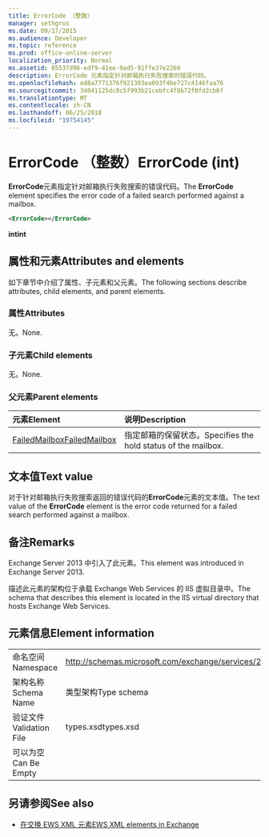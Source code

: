 ```yaml
---
title: ErrorCode （整数）
manager: sethgros
ms.date: 09/17/2015
ms.audience: Developer
ms.topic: reference
ms.prod: office-online-server
localization_priority: Normal
ms.assetid: 65537d96-edf9-41ee-9ad5-91ffe37e2269
description: ErrorCode 元素指定针对邮箱执行失败搜索的错误代码。
ms.openlocfilehash: ed8a7771376f921303ea093f4be727c4146faa76
ms.sourcegitcommit: 34041125dc8c5f993b21cebfc4f8b72f0fd2cb6f
ms.translationtype: MT
ms.contentlocale: zh-CN
ms.lasthandoff: 06/25/2018
ms.locfileid: "19754145"
---
```

# <a name="errorcode-int"></a><span data-ttu-id="a5786-103">ErrorCode （整数）</span><span class="sxs-lookup"><span data-stu-id="a5786-103">ErrorCode (int)</span></span>

<span data-ttu-id="a5786-104">**ErrorCode**元素指定针对邮箱执行失败搜索的错误代码。</span><span class="sxs-lookup"><span data-stu-id="a5786-104">The **ErrorCode** element specifies the error code of a failed search performed against a mailbox.</span></span> 
  
```XML
<ErrorCode></ErrorCode>
```

 <span data-ttu-id="a5786-105">**int**</span><span class="sxs-lookup"><span data-stu-id="a5786-105">**int**</span></span>
## <a name="attributes-and-elements"></a><span data-ttu-id="a5786-106">属性和元素</span><span class="sxs-lookup"><span data-stu-id="a5786-106">Attributes and elements</span></span>

<span data-ttu-id="a5786-107">如下章节中介绍了属性、子元素和父元素。</span><span class="sxs-lookup"><span data-stu-id="a5786-107">The following sections describe attributes, child elements, and parent elements.</span></span>
  
### <a name="attributes"></a><span data-ttu-id="a5786-108">属性</span><span class="sxs-lookup"><span data-stu-id="a5786-108">Attributes</span></span>

<span data-ttu-id="a5786-109">无。</span><span class="sxs-lookup"><span data-stu-id="a5786-109">None.</span></span>
  
### <a name="child-elements"></a><span data-ttu-id="a5786-110">子元素</span><span class="sxs-lookup"><span data-stu-id="a5786-110">Child elements</span></span>

<span data-ttu-id="a5786-111">无。</span><span class="sxs-lookup"><span data-stu-id="a5786-111">None.</span></span>
  
### <a name="parent-elements"></a><span data-ttu-id="a5786-112">父元素</span><span class="sxs-lookup"><span data-stu-id="a5786-112">Parent elements</span></span>

|<span data-ttu-id="a5786-113">**元素**</span><span class="sxs-lookup"><span data-stu-id="a5786-113">**Element**</span></span>|<span data-ttu-id="a5786-114">**说明**</span><span class="sxs-lookup"><span data-stu-id="a5786-114">**Description**</span></span>|
|:-----|:-----|
|[<span data-ttu-id="a5786-115">FailedMailbox</span><span class="sxs-lookup"><span data-stu-id="a5786-115">FailedMailbox</span></span>](failedmailbox.md) <br/> |<span data-ttu-id="a5786-116">指定邮箱的保留状态。</span><span class="sxs-lookup"><span data-stu-id="a5786-116">Specifies the hold status of the mailbox.</span></span>  <br/> |
   
## <a name="text-value"></a><span data-ttu-id="a5786-117">文本值</span><span class="sxs-lookup"><span data-stu-id="a5786-117">Text value</span></span>

<span data-ttu-id="a5786-118">对于针对邮箱执行失败搜索返回的错误代码的**ErrorCode**元素的文本值。</span><span class="sxs-lookup"><span data-stu-id="a5786-118">The text value of the **ErrorCode** element is the error code returned for a failed search performed against a mailbox.</span></span> 
  
## <a name="remarks"></a><span data-ttu-id="a5786-119">备注</span><span class="sxs-lookup"><span data-stu-id="a5786-119">Remarks</span></span>

<span data-ttu-id="a5786-120">Exchange Server 2013 中引入了此元素。</span><span class="sxs-lookup"><span data-stu-id="a5786-120">This element was introduced in Exchange Server 2013.</span></span>
  
<span data-ttu-id="a5786-121">描述此元素的架构位于承载 Exchange Web Services 的 IIS 虚拟目录中。</span><span class="sxs-lookup"><span data-stu-id="a5786-121">The schema that describes this element is located in the IIS virtual directory that hosts Exchange Web Services.</span></span>
  
## <a name="element-information"></a><span data-ttu-id="a5786-122">元素信息</span><span class="sxs-lookup"><span data-stu-id="a5786-122">Element information</span></span>

|||
|:-----|:-----|
|<span data-ttu-id="a5786-123">命名空间</span><span class="sxs-lookup"><span data-stu-id="a5786-123">Namespace</span></span>  <br/> |http://schemas.microsoft.com/exchange/services/2006/types  <br/> |
|<span data-ttu-id="a5786-124">架构名称</span><span class="sxs-lookup"><span data-stu-id="a5786-124">Schema Name</span></span>  <br/> |<span data-ttu-id="a5786-125">类型架构</span><span class="sxs-lookup"><span data-stu-id="a5786-125">Type schema</span></span>  <br/> |
|<span data-ttu-id="a5786-126">验证文件</span><span class="sxs-lookup"><span data-stu-id="a5786-126">Validation File</span></span>  <br/> |<span data-ttu-id="a5786-127">types.xsd</span><span class="sxs-lookup"><span data-stu-id="a5786-127">types.xsd</span></span>  <br/> |
|<span data-ttu-id="a5786-128">可以为空</span><span class="sxs-lookup"><span data-stu-id="a5786-128">Can Be Empty</span></span>  <br/> ||
   
## <a name="see-also"></a><span data-ttu-id="a5786-129">另请参阅</span><span class="sxs-lookup"><span data-stu-id="a5786-129">See also</span></span>



- [<span data-ttu-id="a5786-130">在交换 EWS XML 元素</span><span class="sxs-lookup"><span data-stu-id="a5786-130">EWS XML elements in Exchange</span></span>](ews-xml-elements-in-exchange.md)

